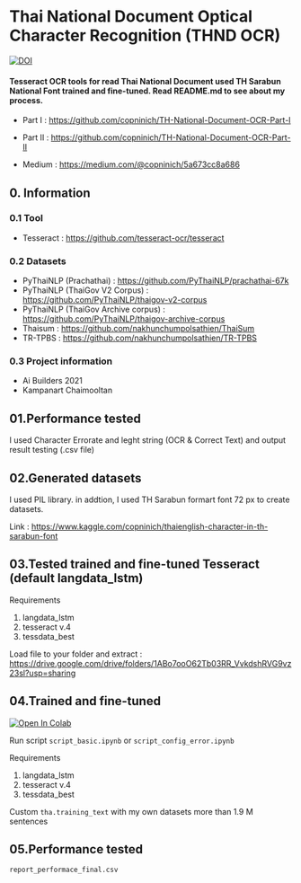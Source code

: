 # Thai National Document Optical Character Recognition (THND OCR) 
[![DOI](https://zenodo.org/badge/379371970.svg)](https://zenodo.org/badge/latestdoi/379371970)

#### Tesseract OCR tools for read Thai National Document used TH Sarabun National Font trained and fine-tuned. Read README.md to see about my process.

- Part I : https://github.com/copninich/TH-National-Document-OCR-Part-I

- Part II : https://github.com/copninich/TH-National-Document-OCR-Part-II

- Medium : https://medium.com/@copninich/5a673cc8a686


## 0. Information
### 0.1 Tool
- Tesseract : https://github.com/tesseract-ocr/tesseract
### 0.2 Datasets
- PyThaiNLP (Prachathai) : https://github.com/PyThaiNLP/prachathai-67k
- PyThaiNLP (ThaiGov V2 Corpus) : https://github.com/PyThaiNLP/thaigov-v2-corpus
- PyThaiNLP (ThaiGov Archive corpus) : https://github.com/PyThaiNLP/thaigov-archive-corpus
- Thaisum : https://github.com/nakhunchumpolsathien/ThaiSum 
- TR-TPBS : https://github.com/nakhunchumpolsathien/TR-TPBS
### 0.3 Project information
- Ai Builders 2021
- Kampanart Chaimooltan

## 01.Performance tested
I used Character Errorate and leght string (OCR & Correct Text) and output result testing (.csv file)

## 02.Generated datasets
I used PIL library. in addtion, I used TH Sarabun formart font 72 px to create datasets.

Link : https://www.kaggle.com/copninich/thaienglish-character-in-th-sarabun-font

## 03.Tested trained and fine-tuned Tesseract (default langdata_lstm)
Requirements 
1. langdata_lstm
2. tesseract v.4
3. tessdata_best

Load file to your folder and extract : https://drive.google.com/drive/folders/1ABo7ooO62Tb03RR_VvkdshRVG9vz23sl?usp=sharing

## 04.Trained and fine-tuned
[![Open In Colab](https://colab.research.google.com/assets/colab-badge.svg)](https://colab.research.google.com/drive/102C8_iY5TtgnHSpeaAnFatcOfoMOAHgU?usp=sharing)

Run script `script_basic.ipynb` or `script_config_error.ipynb`

Requirements 
1. langdata_lstm
2. tesseract v.4
3. tessdata_best

Custom `tha.training_text` with my own datasets more than 1.9 M sentences

<!-- Load file to your folder and extract : https://drive.google.com/drive/folders/1ABo7ooO62Tb03RR_VvkdshRVG9vz23sl?usp=sharing -->

## 05.Performance tested
`report_performace_final.csv`
